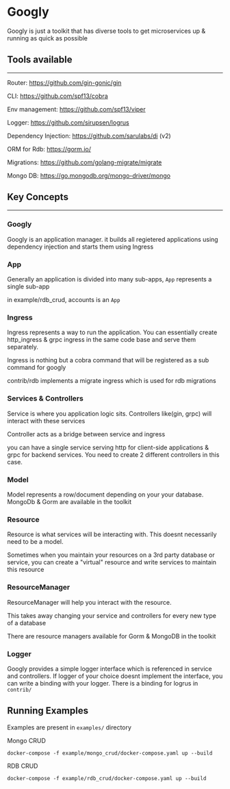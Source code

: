 # Googly

Googly is just a toolkit that has diverse tools to get microservices up & running as quick as possible

## Tools available
***

Router: https://github.com/gin-gonic/gin

CLI: https://github.com/spf13/cobra

Env management: https://github.com/spf13/viper

Logger: https://github.com/sirupsen/logrus

Dependency Injection: https://github.com/sarulabs/di (v2)

ORM for Rdb: https://gorm.io/

Migrations: https://github.com/golang-migrate/migrate

Mongo DB: https://go.mongodb.org/mongo-driver/mongo


## Key Concepts
***

### Googly

Googly is an application manager. it builds all regietered applications using dependency injection and starts them using Ingress

### App

Generally an application is divided into many sub-apps, `App` represents a single sub-app

in example/rdb_crud, accounts is an `App`

### Ingress

Ingress represents a way to run the application. You can essentially create http_ingress & grpc ingress in the same code base and serve them separately.

Ingress is  nothing but a cobra command that will be registered as a sub command for googly

contrib/rdb implements a migrate ingress which is used for rdb migrations

### Services & Controllers

Service is where you application logic sits. Controllers like(gin, grpc) will interact with these services

Controller acts as a bridge between service and ingress

you can have a single service serving http for client-side applications & grpc for backend services. You need to create 2 different controllers in this case. 


### Model

Model represents a row/document depending on your your database. 
MongoDb & Gorm are available in the toolkit 

### Resource

Resource is what services will be interacting with. This doesnt necessarily need to be a model.

Sometimes when you maintain your resources on a 3rd party database or service, you can create a "virtual" resource and write services to maintain this resource

### ResourceManager

ResourceManager will help you interact with the resource.

This takes away changing your service and controllers for every new type of a database

There are resource managers available for Gorm & MongoDB in the toolkit


### Logger

Googly provides a simple logger interface which is referenced in service and controllers. If logger of your choice doesnt implement the interface, you can write a binding with your logger. There is a binding for logrus in `contrib/` 




## Running Examples

Examples are present in `examples/` directory

Mongo CRUD

```
docker-compose -f example/mongo_crud/docker-compose.yaml up --build
```


RDB CRUD

```
docker-compose -f example/rdb_crud/docker-compose.yaml up --build
```